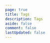 ```yaml
---
page: true
title: Tags
description: Tags
aside: false
comment: false
lastUpdated: false
---
```

<ClientOnly>
<Tags/>
</ClientOnly>
